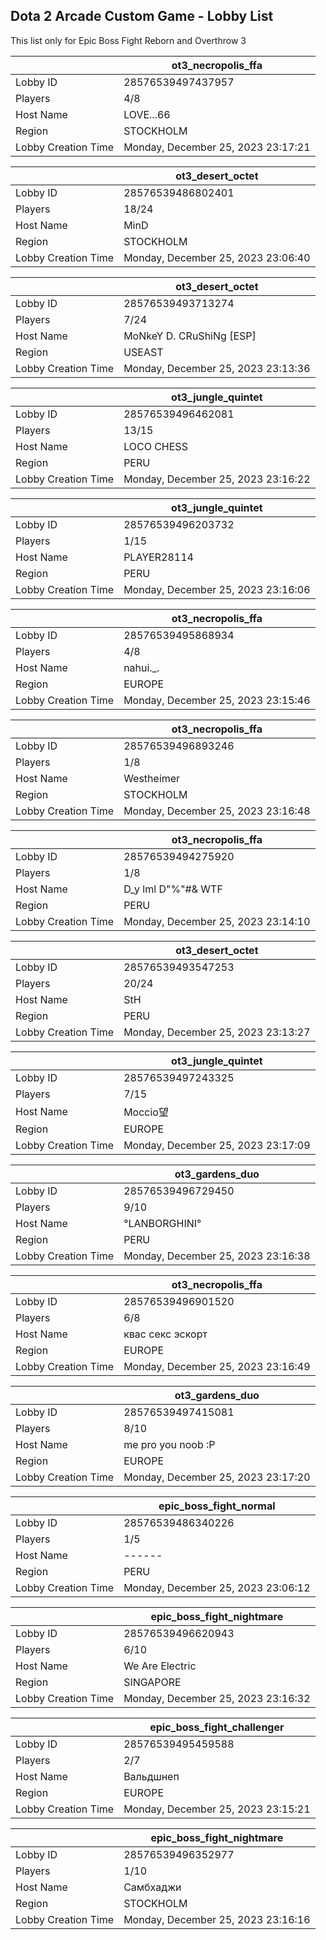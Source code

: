 ## Dota 2 Arcade Custom Game - Lobby List

This list only for Epic Boss Fight Reborn and Overthrow 3

|  | ot3_necropolis_ffa |
| ------ | ------ |
| Lobby ID | 28576539497437957 |
| Players | 4/8 |
| Host Name | LOVE...66 |
| Region | STOCKHOLM |
| Lobby Creation Time | Monday, December 25, 2023 23:17:21 |


|  | ot3_desert_octet |
| ------ | ------ |
| Lobby ID | 28576539486802401 |
| Players | 18/24 |
| Host Name | MinD |
| Region | STOCKHOLM |
| Lobby Creation Time | Monday, December 25, 2023 23:06:40 |


|  | ot3_desert_octet |
| ------ | ------ |
| Lobby ID | 28576539493713274 |
| Players | 7/24 |
| Host Name | MoNkeY D. CRuShiNg [ESP] |
| Region | USEAST |
| Lobby Creation Time | Monday, December 25, 2023 23:13:36 |


|  | ot3_jungle_quintet |
| ------ | ------ |
| Lobby ID | 28576539496462081 |
| Players | 13/15 |
| Host Name | LOCO CHESS |
| Region | PERU |
| Lobby Creation Time | Monday, December 25, 2023 23:16:22 |


|  | ot3_jungle_quintet |
| ------ | ------ |
| Lobby ID | 28576539496203732 |
| Players | 1/15 |
| Host Name | PLAYER28114 |
| Region | PERU |
| Lobby Creation Time | Monday, December 25, 2023 23:16:06 |


|  | ot3_necropolis_ffa |
| ------ | ------ |
| Lobby ID | 28576539495868934 |
| Players | 4/8 |
| Host Name | nahui._. |
| Region | EUROPE |
| Lobby Creation Time | Monday, December 25, 2023 23:15:46 |


|  | ot3_necropolis_ffa |
| ------ | ------ |
| Lobby ID | 28576539496893246 |
| Players | 1/8 |
| Host Name | Westheimer |
| Region | STOCKHOLM |
| Lobby Creation Time | Monday, December 25, 2023 23:16:48 |


|  | ot3_necropolis_ffa |
| ------ | ------ |
| Lobby ID | 28576539494275920 |
| Players | 1/8 |
| Host Name | D_y  lml D"%"#& WTF |
| Region | PERU |
| Lobby Creation Time | Monday, December 25, 2023 23:14:10 |


|  | ot3_desert_octet |
| ------ | ------ |
| Lobby ID | 28576539493547253 |
| Players | 20/24 |
| Host Name | StH |
| Region | PERU |
| Lobby Creation Time | Monday, December 25, 2023 23:13:27 |


|  | ot3_jungle_quintet |
| ------ | ------ |
| Lobby ID | 28576539497243325 |
| Players | 7/15 |
| Host Name | Moccio望 |
| Region | EUROPE |
| Lobby Creation Time | Monday, December 25, 2023 23:17:09 |


|  | ot3_gardens_duo |
| ------ | ------ |
| Lobby ID | 28576539496729450 |
| Players | 9/10 |
| Host Name | °LANBORGHINI° |
| Region | PERU |
| Lobby Creation Time | Monday, December 25, 2023 23:16:38 |


|  | ot3_necropolis_ffa |
| ------ | ------ |
| Lobby ID | 28576539496901520 |
| Players | 6/8 |
| Host Name | квас секс эскорт |
| Region | EUROPE |
| Lobby Creation Time | Monday, December 25, 2023 23:16:49 |


|  | ot3_gardens_duo |
| ------ | ------ |
| Lobby ID | 28576539497415081 |
| Players | 8/10 |
| Host Name | me pro you noob :P |
| Region | EUROPE |
| Lobby Creation Time | Monday, December 25, 2023 23:17:20 |


|  | epic_boss_fight_normal |
| ------ | ------ |
| Lobby ID | 28576539486340226 |
| Players | 1/5 |
| Host Name | ------ |
| Region | PERU |
| Lobby Creation Time | Monday, December 25, 2023 23:06:12 |


|  | epic_boss_fight_nightmare |
| ------ | ------ |
| Lobby ID | 28576539496620943 |
| Players | 6/10 |
| Host Name | We Are Electric |
| Region | SINGAPORE |
| Lobby Creation Time | Monday, December 25, 2023 23:16:32 |


|  | epic_boss_fight_challenger |
| ------ | ------ |
| Lobby ID | 28576539495459588 |
| Players | 2/7 |
| Host Name | Вальдшнеп |
| Region | EUROPE |
| Lobby Creation Time | Monday, December 25, 2023 23:15:21 |


|  | epic_boss_fight_nightmare |
| ------ | ------ |
| Lobby ID | 28576539496352977 |
| Players | 1/10 |
| Host Name | Самбхаджи |
| Region | STOCKHOLM |
| Lobby Creation Time | Monday, December 25, 2023 23:16:16 |


